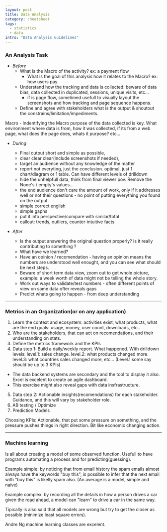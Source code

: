 ```yaml
---
layout: post
title: Data Analysis
category: cheatsheet
tags:
  - statistics
  - data
intro: "Data Analysis Guidelines"
---
```


### An Analysis Task

- *Before*
  - What is the Macro of the activity? ex: a payment flow
    - What is the goal of this analysis how it relates to the Macro?
    ex: how users pay
  - Understand how the tracking and data is collected: beware of data bias, data collected in duplicated, sessions, unique visits, etc...
    - if is page flow, sometimed usefull to visually layout the screenshots and how tracking and page sequence happens.
  - Define and agree with stakeholders what is the output & shoutout the constrains/limitation/impediments.

Macro - Indentifying the Macro purpose of the data collected is key. What environment where data is from, how it was collected, if its from a web page, what does the page does, whats it purpose? etc...

- *During*
  - Final output short and simple as possible, 
  - clear clear clear(include screenshots if needed), 
  - target an audience without any knowledge of the matter
  - report not everyting, just the conclusion. optimal, just 1 chart/diagram or 1 table. Can have different levels of drilldown
  - hide the unhelpfull data, think from final viewer pov. Remove the None's / empty's values...
  - the end audience don't care the amount of work, only if it addresses well or not their questions - no point of putting everything you found on the output.
  - simple correct english
  - simple gaphs
  - put it into perspective/compare with similar/total
  - callout: trends, outliers, counter-intuitive facts

- *After*
  - Is the output answering the original question properly? Is it really contributing to something ?
  - What have we learned?
  - Have an opinion / recomendation - having an opinion means the numbers are understood well enought, and you can see what should be next steps.
  - Beware of short term data view, zoom out to get whole picture, example: a week worth of data might not be telling the whole story.
  - Work out ways to validate/test numbers - often different points of view on same data ofter reveals gaps
  - Predict whats going to happen - from deep understanding

---

### Metrics in an Organization(or on any application)

1. Learn the context and ecosystem: activities exist, what products, what are the end goals: usage, money, user count, downloads, etc..
2. Who are the stakeholders, that can act on recomendations, and their understanding on stats.
3. Define the metrics framework and the KPIs
4. Data step 1: Build a daily/weekly report. What happened. With drilldown levels: level.1: sales change. level.2: what products changed more. level.3: what countries sales changed more, etc... (Level.1 some say should be up to 3 KPIs)
 - The data backend systems are secondary and the tool to display it also. Excel is excelent to create an agile dashboard.
 - This exercise might also reveal gaps with data insfrastructure.
5. Data step 2: Actionable insights(recomendations) for each stakeholder. Guidance, and this will vary by stakeholder role.
6. AB testing / Optimize
7. Prediction Models

Choosing KPIs: Actionable, that put some pressure on something, and the pressure pushes things in right direction. Bit like economic changing action.

--- 

### Machine learning

Is all about creating a model of some observed function. Usefull to have programs automating a process and for predicting(guessing).

Example simple: by noticing that from email history the spam emails almost always have the keywords "buy this", is possible to infer that the next email with "buy this" is likelly spam also. (An average is a model, simple and naive)

Example complex: by recording all the details in how a person drives a car given the road ahead, a model can "learn" to drive a car in the same way.

Tipically is also said that all models are wrong but try to get the closer as possible (minimize least square errors).

Andre Ng machine learning classes are excelent.


